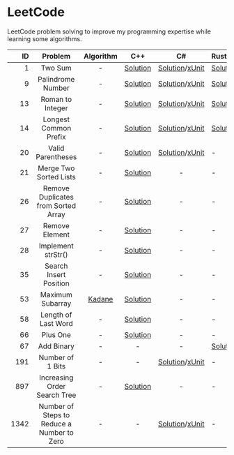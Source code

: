 # LeetCode

LeetCode problem solving to improve my programming expertise while learning some algorithms.

|ID|Problem|Algorithm|C++|C#|Rust
-:|:-:|:-:|:-:|:-:|:-
1|Two Sum|-|[Solution](https://github.com/mezdelex/LeetCode/blob/main/cpp/1.%20Two%20Sum/solution.cpp)|[Solution](https://github.com/mezdelex/LeetCode/blob/main/csharp/1.%20Two%20Sum/Solution.cs)/[xUnit](https://github.com/mezdelex/LeetCode/blob/main/csharp/1.%20Two%20Sum/UnitTest.cs)|[Solution/Tests](https://github.com/mezdelex/LeetCode/blob/main/rust/src/_1_two_sum.rs)
9|Palindrome Number|-|[Solution](https://github.com/mezdelex/LeetCode/blob/main/cpp/9.%20Palindrome%20Number/solution.cpp)|[Solution](https://github.com/mezdelex/LeetCode/blob/main/csharp/9.%20Palindrome%20Number/Solution.cs)/[xUnit](https://github.com/mezdelex/LeetCode/blob/main/csharp/9.%20Palindrome%20Number/UnitTest.cs)|[Solution/Tests](https://github.com/mezdelex/LeetCode/blob/main/rust/src/_9_palindrome_number.rs)
13|Roman to Integer|-|[Solution](https://github.com/mezdelex/LeetCode/blob/main/cpp/13.%20Roman%20to%20Integer/solution.cpp)|[Solution](https://github.com/mezdelex/LeetCode/blob/main/csharp/13.%20Roman%20to%20Integer/Solution.cs)/[xUnit](https://github.com/mezdelex/LeetCode/blob/main/csharp/13.%20Roman%20to%20Integer/UnitTest.cs)|[Solution/Tests](https://github.com/mezdelex/LeetCode/blob/main/rust/src/_13_roman_to_integer.rs)
14|Longest Common Prefix|-|[Solution](https://github.com/mezdelex/LeetCode/blob/main/cpp/14.%20Longest%20Common%20Prefix/solution.cpp)|[Solution](https://github.com/mezdelex/LeetCode/blob/main/csharp/14.%20Longest%20Common%20Prefix/Solution.cs)/[xUnit](https://github.com/mezdelex/LeetCode/blob/main/csharp/14.%20Longest%20Common%20Prefix/UnitTest.cs)|[Solution/Tests](https://github.com/mezdelex/LeetCode/blob/main/rust/src/_14_longest_common_prefix.rs)
20|Valid Parentheses|-|[Solution](https://github.com/mezdelex/LeetCode/blob/main/cpp/20.%20Valid%20Parentheses/solution.cpp)|[Solution](https://github.com/mezdelex/LeetCode/blob/main/csharp/20.%20Valid%20Parentheses/Solution.cs)/[xUnit](https://github.com/mezdelex/LeetCode/blob/main/csharp/20.%20Valid%20Parentheses/UnitTest.cs)|-|-
21|Merge Two Sorted Lists|-|[Solution](https://github.com/mezdelex/LeetCode/blob/main/cpp/21.%20Merge%20Two%20Sorted%20Lists/solution.cpp)|-|-
26|Remove Duplicates from Sorted Array|-|[Solution](https://github.com/mezdelex/LeetCode/blob/main/cpp/26.%20Remove%20Duplicates%20from%20Sorted%20Array/solution.cpp)|-|-
27|Remove Element|-|[Solution](https://github.com/mezdelex/LeetCode/blob/main/cpp/27.%20Remove%20Element/solution.cpp)|-|-
28|Implement strStr()|-|[Solution](https://github.com/mezdelex/LeetCode/blob/main/cpp/28.%20Implement%20strStr()/solution.cpp)|-|-
35|Search Insert Position|-|[Solution](https://github.com/mezdelex/LeetCode/blob/main/cpp/35.%20Search%20Insert%20Position/solution.cpp)|-|-
53|Maximum Subarray|[Kadane](https://en.wikipedia.org/wiki/Maximum_subarray_problem)|[Solution](https://github.com/mezdelex/LeetCode/blob/main/cpp/53.%20Maximum%20Subarray/solution.cpp)|-|-
58|Length of Last Word|-|[Solution](https://github.com/mezdelex/LeetCode/blob/main/cpp/58.%20Length%20of%20Last%20Word/solution.cpp)|-|-
66|Plus One|-|[Solution](https://github.com/mezdelex/LeetCode/blob/main/cpp/66.%20Plus%20One/solution.cpp)|-|-
67|Add Binary|-|-|-|[Solution/Tests](https://github.com/mezdelex/LeetCode/blob/main/rust/src/_67_add_binary.rs)
191|Number of 1 Bits|-|-|[Solution](https://github.com/mezdelex/LeetCode/blob/main/csharp/191.%20Number%20of%201%20Bits/Solution.cs)/[xUnit](https://github.com/mezdelex/LeetCode/blob/main/csharp/191.%20Number%20of%201%20Bits/UnitTest.cs)|-
897|Increasing Order Search Tree|-|[Solution](https://github.com/mezdelex/LeetCode/blob/main/cpp/897.%20Increasing%20Order%20Search%20Tree/solution.cpp)|-|-
1342|Number of Steps to Reduce a Number to Zero|-|-|[Solution](https://github.com/mezdelex/LeetCode/blob/main/csharp/1342.%20Number%20of%20Steps%20to%20Reduce%20a%20Number%20to%20Zero/Solution.cs)/[xUnit](https://github.com/mezdelex/LeetCode/blob/main/csharp/1342.%20Number%20of%20Steps%20to%20Reduce%20a%20Number%20to%20Zero/UnitTest.cs)|-

